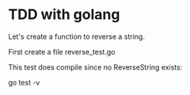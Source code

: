 # TDD with golang

Let's create a function to reverse a string.

First create a file reverse_test.go

This test does compile since no ReverseString exists:

go test -v